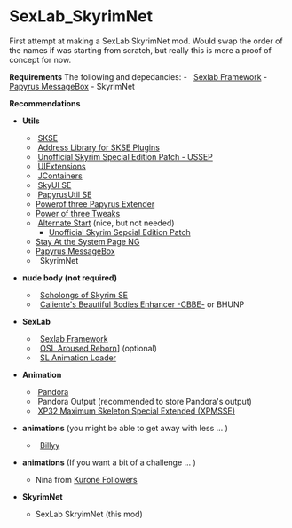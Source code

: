 # SexLab_SkyrimNet

First attempt at making a SexLab SkyrimNet mod.  Would swap the order of the names if was starting from scratch, but really this is more a proof of concept for now. 

**Requirements**
The following and depedancies:
    -   [Sexlab Framework](https://www.loverslab.com/files/category/228-sexlab-framework-se/)
    -   [Papyrus MessageBox](https://www.nexusmods.com/skyrimspecialedition/mods/83578)
    -   SkyrimNet
 

**Recommendations**
- **Utils**
    -  [SKSE](https://skse.silverlock.org/)
    -  [Address Library for SKSE Plugins](https://www.nexusmods.com/skyrimspecialedition/mods/32444)
    -  [Unofficial Skyrim Special Edition Patch - USSEP](https://www.nexusmods.com/skyrimspecialedition/mods/266)
    -  [UIExtensions](https://www.nexusmods.com/skyrimspecialedition/mods/17561)
    -  [JContainers](https://www.nexusmods.com/skyrimspecialedition/mods/16495)
    -  [SkyUI SE](https://www.nexusmods.com/skyrimspecialedition/mods/12604)
    -  [PapyrusUtil SE](https://www.nexusmods.com/skyrimspecialedition/mods/13048)
    -  [Powerof three Papyrus Extender](https://www.nexusmods.com/skyrimspecialedition/mods/22854)
    -  [Power of three Tweaks](https://www.nexusmods.com/skyrimspecialedition/mods/51073)
    -  [Alternate Start](https://www.nexusmods.com/skyrimspecialedition/mods/272) (nice, but not needed)
       - [Unofficial Skyrim Sepcial Edition Patch](https://www.nexusmods.com/skyrimspecialedition/mods/51073)
    -  [Stay At the System Page NG](https://www.nexusmods.com/skyrimspecialedition/mods/76927)
    -  [Papyrus MessageBox](https://www.nexusmods.com/skyrimspecialedition/mods/83578)
    -   SkyrimNet 
- **nude body (not required)**
    -   [Scholongs of Skyrim SE](https://www.loverslab.com/files/file/5355-schlongs-of-skyrim-se/)
    -   [Caliente's Beautiful Bodies Enhancer -CBBE-](https://www.nexusmods.com/skyrimspecialedition/mods/198) or BHUNP
- **SexLab**
    -   [Sexlab Framework](https://www.loverslab.com/files/category/228-sexlab-framework-se/)
    -   [OSL Aroused Reborn](https://www.loverslab.com/files/file/20867-osl-aroused-arousal-reborn-sse-ae/)] (optional)
    -   [SL Animation Loader](https://www.loverslab.com/files/file/5328-sexlab-animation-loader-sse/)
- **Animation**
    -  [Pandora](https://www.nexusmods.com/skyrimspecialedition/mods/133232)
    -  Pandora Output (recommended to store Pandora's output)
    -  [XP32 Maximum Skeleton Special Extended (XPMSSE)](https://www.nexusmods.com/skyrimspecialedition/mods/1988)
- **animations** (you might be able to get away with less ... )
    -   [Billyy](https://www.loverslab.com/files/file/3999-billyys-slal-animations-2025-1-1/)

- **animations** (If you want a bit of a challenge ... )
  - Nina from [Kurone Followers](https://www.nexusmods.com/skyrimspecialedition/mods/76220)
- **SkyrimNet**
    -   SexLab SkryimNet (this mod) 
